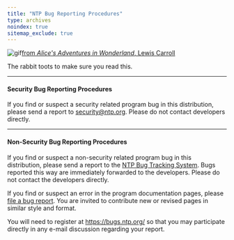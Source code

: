 ```yaml
---
title: "NTP Bug Reporting Procedures"
type: archives
noindex: true 
sitemap_exclude: true
---
```


![gif](/documentation/pic/hornraba.gif)[from _Alice's Adventures in Wonderland_, Lewis Carroll](/reflib/pictures/)

The rabbit toots to make sure you read this.

* * *

#### Security Bug Reporting Procedures

If you find or suspect a security related program bug in this distribution, please send a report to [security@ntp.org](mailto:security@ntp.org). Please do not contact developers directly.

* * *

#### Non-Security Bug Reporting Procedures

If you find or suspect a non-security related program bug in this distribution, please send a report to the [NTP Bug Tracking System](https://bugs.ntp.org/). Bugs reported this way are immediately forwarded to the developers. Please do not contact the developers directly.

If you find or suspect an error in the program documentation pages, please [file a bug report](https://bugs.ntp.org/). You are invited to contribute new or revised pages in similar style and format.

You will need to register at https://bugs.ntp.org/ so that you may participate directly in any e-mail discussion regarding your report.